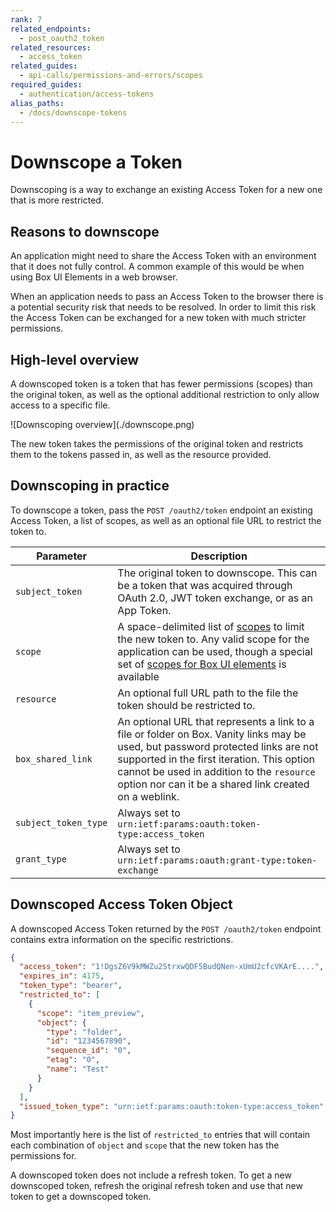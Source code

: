 ```yaml
---
rank: 7
related_endpoints:
  - post_oauth2_token
related_resources:
  - access_token
related_guides:
  - api-calls/permissions-and-errors/scopes
required_guides:
  - authentication/access-tokens
alias_paths:
  - /docs/downscope-tokens
---
```


# Downscope a Token

Downscoping is a way to exchange an existing Access Token for a new one that is
more restricted.

## Reasons to downscope

An application might need to share the Access Token with an
environment that it does not fully control. A common example of this would be
when using Box UI Elements in a web browser.

When an application needs to pass an Access Token to the browser there is a
potential security risk that needs to be resolved. In order to limit this risk the
Access Token can be exchanged for a new token with much stricter permissions.

## High-level overview

A downscoped token is a token that has fewer permissions (scopes) than the
original token, as well as the optional additional restriction to only allow
access to a specific file.

<ImageFrame border>
  ![Downscoping overview](./downscope.png)
</ImageFrame>

The new token takes the permissions of the original token and restricts them
to the tokens passed in, as well as the resource provided.

## Downscoping in practice

To downscope a token, pass the `POST /oauth2/token` endpoint an existing Access
Token, a list of scopes, as well as an optional file URL to restrict the token to.

<Samples id="post_oauth2_token" variant="downscope_token" />

<!-- markdownlint-disable line-length -->

| Parameter            | Description                                                                                                                                                                                                                                                                           |
| -------------------- | ------------------------------------------------------------------------------------------------------------------------------------------------------------------------------------------------------------------------------------------------------------------------------------- |
| `subject_token`      | The original token to downscope. This can be a token that was acquired through OAuth 2.0, JWT token exchange, or as an App Token.                                                                                                                                                     |
| `scope`              | A space-delimited list of [scopes][scopes] to limit the new token to. Any valid scope for the application can be used, though a special set of [scopes for Box UI elements][scopes_down] is available                                                                                 |
| `resource`           | An optional full URL path to the file the token should be restricted to.                                                                                                                                                                                                              |
| `box_shared_link`    | An optional URL that represents a link to a file or folder on Box. Vanity links may be used, but password protected links are not supported in the first iteration. This option cannot be used in addition to the `resource` option nor can it be a shared link created on a weblink. |
| `subject_token_type` | Always set to `urn:ietf:params:oauth:token-type:access_token`                                                                                                                                                                                                                         |
| `grant_type`         | Always set to `urn:ietf:params:oauth:grant-type:token-exchange`                                                                                                                                                                                                                       |

<!-- markdownlint-enable line-length -->

## Downscoped Access Token Object

A downscoped Access Token returned by the `POST /oauth2/token` endpoint contains
extra information on the specific restrictions.

```json
{
  "access_token": "1!DgsZ6V9kMWZu2StrxwQDF5BudQNen-xUmU2cfcVKArE....",
  "expires_in": 4175,
  "token_type": "bearer",
  "restricted_to": [
    {
      "scope": "item_preview",
      "object": {
        "type": "folder",
        "id": "1234567890",
        "sequence_id": "0",
        "etag": "0",
        "name": "Test"
      }
    }
  ],
  "issued_token_type": "urn:ietf:params:oauth:token-type:access_token"
}
```

Most importantly here is the list of `restricted_to` entries that will contain
each combination of `object` and `scope` that the new token has the permissions for.

<Message warning>
  A downscoped token does not include a refresh token. To get a new downscoped
  token, refresh the original refresh token and use that new token to get a
  downscoped token.
</Message>

[scopes]: guide://api-calls/permissions-and-errors/scopes
[scopes_down]: guide://api-calls/permissions-and-errors/scopes/#scopes-for-downscoping
